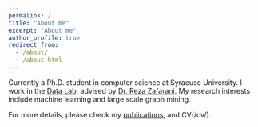 ```yaml
---
permalink: /
title: "About me"
excerpt: "About me"
author_profile: true
redirect_from: 
  - /about/
  - /about.html
---
```


Currently a Ph.D. student in computer science at Syracuse University. I work in the [Data Lab](https://data.syr.edu/), advised by [Dr. Reza Zafarani](http://ecs.syr.edu/faculty/reza/). My research interests include machine learning and large scale graph mining. 

For more details, please check my [publications](/publications/), and CV(/cv/).

